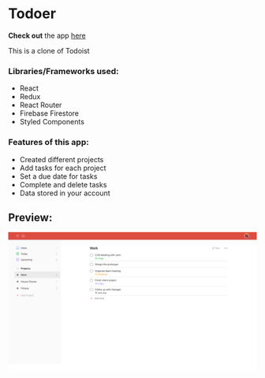 # Todoer

**Check out** the app [here](https://todoer-app.netlify.app/)

This is a clone of Todoist

### Libraries/Frameworks used:

- React
- Redux
- React Router
- Firebase Firestore
- Styled Components

### Features of this app:

- Created different projects
- Add tasks for each project
- Set a due date for tasks
- Complete and delete tasks
- Data stored in your account

## Preview:

![Preview](./src/assets/screenshots/preview.png)
